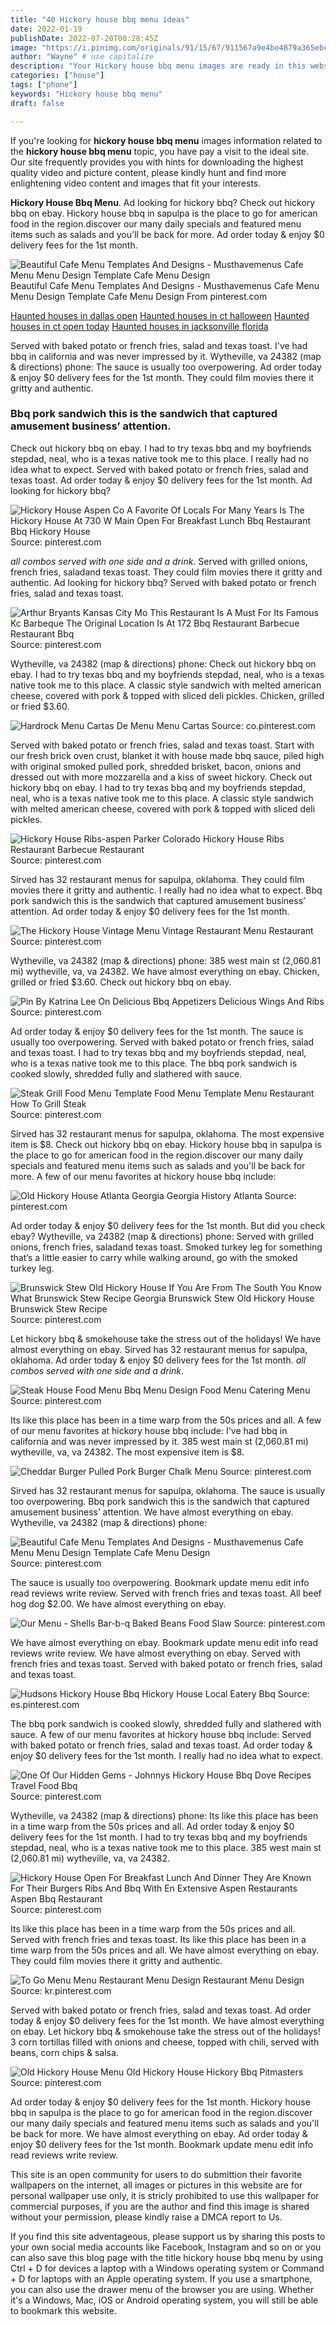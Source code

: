 ```yaml
---
title: "40 Hickory house bbq menu ideas"
date: 2022-01-19
publishDate: 2022-07-20T00:28:45Z
image: "https://i.pinimg.com/originals/91/15/67/911567a9e4be4879a365ebce389931d9.jpg"
author: "Wayne" # use capitalize
description: "Your Hickory house bbq menu images are ready in this website. Hickory house bbq menu are a topic that is being searched for and liked by netizens now. You can Download the Hickory house bbq menu files here. Get all royalty-free images."
categories: ["house"]
tags: ["phone"]
keywords: "Hickory house bbq menu"
draft: false

---
```


If you're looking for **hickory house bbq menu** images information related to the **hickory house bbq menu** topic, you have pay a visit to the ideal  site.  Our site frequently  provides you with  hints  for downloading  the highest  quality video and picture  content, please kindly hunt and find more enlightening video content and images  that fit your interests.

**Hickory House Bbq Menu**. Ad looking for hickory bbq? Check out hickory bbq on ebay. Hickory house bbq in sapulpa is the place to go for american food in the region.discover our many daily specials and featured menu items such as salads and you&#039;ll be back for more. Ad order today &amp; enjoy $0 delivery fees for the 1st month.

![Beautiful Cafe Menu Templates And Designs - Musthavemenus Cafe Menu Menu Design Template Cafe Menu Design](https://i.pinimg.com/originals/9a/e7/62/9ae7625d0670370ee2b5f60967ad74af.png "Beautiful Cafe Menu Templates And Designs - Musthavemenus Cafe Menu Menu Design Template Cafe Menu Design")
Beautiful Cafe Menu Templates And Designs - Musthavemenus Cafe Menu Menu Design Template Cafe Menu Design From pinterest.com

[Haunted houses in dallas open](/haunted-houses-in-dallas-open/)
[Haunted houses in ct halloween](/haunted-houses-in-ct-halloween/)
[Haunted houses in ct open today](/haunted-houses-in-ct-open-today/)
[Haunted houses in jacksonville florida](/haunted-houses-in-jacksonville-florida/)

Served with baked potato or french fries, salad and texas toast. I&#039;ve had bbq in california and was never impressed by it. Wytheville, va 24382 (map &amp; directions) phone: The sauce is usually too overpowering. Ad order today &amp; enjoy $0 delivery fees for the 1st month. They could film movies there it gritty and authentic.

### Bbq pork sandwich this is the sandwich that captured amusement business’ attention.

Check out hickory bbq on ebay. I had to try texas bbq and my boyfriends stepdad, neal, who is a texas native took me to this place. I really had no idea what to expect. Served with baked potato or french fries, salad and texas toast. Ad order today &amp; enjoy $0 delivery fees for the 1st month. Ad looking for hickory bbq?


![Hickory House Aspen Co A Favorite Of Locals For Many Years Is The Hickory House At 730 W Main Open For Breakfast Lunch Bbq Restaurant Bbq Hickory House](https://i.pinimg.com/736x/16/ba/22/16ba22b33a8d926836bf13d8fc84fe54.jpg "Hickory House Aspen Co A Favorite Of Locals For Many Years Is The Hickory House At 730 W Main Open For Breakfast Lunch Bbq Restaurant Bbq Hickory House")
Source: pinterest.com

*all combos served with one side and a drink*. Served with grilled onions, french fries, saladand texas toast. They could film movies there it gritty and authentic. Ad looking for hickory bbq? Served with baked potato or french fries, salad and texas toast.

![Arthur Bryants Kansas City Mo This Restaurant Is A Must For Its Famous Kc Barbeque The Original Location Is At 172 Bbq Restaurant Barbecue Restaurant Bbq](https://i.pinimg.com/originals/34/1b/25/341b25fcb8fb5320ed343b2ce2ef5c61.png "Arthur Bryants Kansas City Mo This Restaurant Is A Must For Its Famous Kc Barbeque The Original Location Is At 172 Bbq Restaurant Barbecue Restaurant Bbq")
Source: pinterest.com

Wytheville, va 24382 (map &amp; directions) phone: Check out hickory bbq on ebay. I had to try texas bbq and my boyfriends stepdad, neal, who is a texas native took me to this place. A classic style sandwich with melted american cheese, covered with pork &amp; topped with sliced deli pickles. Chicken, grilled or fried $3.60.

![Hardrock Menu Cartas De Menu Menu Cartas](https://i.pinimg.com/originals/e7/6b/f3/e76bf325d1e18f502e9ee2774d63b727.jpg "Hardrock Menu Cartas De Menu Menu Cartas")
Source: co.pinterest.com

Served with baked potato or french fries, salad and texas toast. Start with our fresh brick oven crust, blanket it with house made bbq sauce, piled high with original smoked pulled pork, shredded brisket, bacon, onions and dressed out with more mozzarella and a kiss of sweet hickory. Check out hickory bbq on ebay. I had to try texas bbq and my boyfriends stepdad, neal, who is a texas native took me to this place. A classic style sandwich with melted american cheese, covered with pork &amp; topped with sliced deli pickles.

![Hickory House Ribs-aspen Parker Colorado Hickory House Ribs Restaurant Barbecue Restaurant](https://i.pinimg.com/originals/9e/cf/01/9ecf01f4a5bacdedfd9f520ad7af0043.jpg "Hickory House Ribs-aspen Parker Colorado Hickory House Ribs Restaurant Barbecue Restaurant")
Source: pinterest.com

Sirved has 32 restaurant menus for sapulpa, oklahoma. They could film movies there it gritty and authentic. I really had no idea what to expect. Bbq pork sandwich this is the sandwich that captured amusement business’ attention. Ad order today &amp; enjoy $0 delivery fees for the 1st month.

![The Hickory House Vintage Menu Vintage Restaurant Menu Restaurant](https://i.pinimg.com/originals/5c/92/db/5c92db3efbbadb6799d9903c4351a1a3.jpg "The Hickory House Vintage Menu Vintage Restaurant Menu Restaurant")
Source: pinterest.com

Wytheville, va 24382 (map &amp; directions) phone: 385 west main st (2,060.81 mi) wytheville, va, va 24382. We have almost everything on ebay. Chicken, grilled or fried $3.60. Check out hickory bbq on ebay.

![Pin By Katrina Lee On Delicious Bbq Appetizers Delicious Wings And Ribs](https://i.pinimg.com/736x/13/45/42/134542eedc06d743539c44bec2b422fb.jpg "Pin By Katrina Lee On Delicious Bbq Appetizers Delicious Wings And Ribs")
Source: pinterest.com

Ad order today &amp; enjoy $0 delivery fees for the 1st month. The sauce is usually too overpowering. Served with baked potato or french fries, salad and texas toast. I had to try texas bbq and my boyfriends stepdad, neal, who is a texas native took me to this place. The bbq pork sandwich is cooked slowly, shredded fully and slathered with sauce.

![Steak Grill Food Menu Template Food Menu Template Menu Restaurant How To Grill Steak](https://i.pinimg.com/originals/ab/f8/ed/abf8ed371d7c4e737a957a01dcd9c08a.jpg "Steak Grill Food Menu Template Food Menu Template Menu Restaurant How To Grill Steak")
Source: pinterest.com

Sirved has 32 restaurant menus for sapulpa, oklahoma. The most expensive item is $8. Check out hickory bbq on ebay. Hickory house bbq in sapulpa is the place to go for american food in the region.discover our many daily specials and featured menu items such as salads and you&#039;ll be back for more. A few of our menu favorites at hickory house bbq include:

![Old Hickory House Atlanta Georgia Georgia History Atlanta](https://i.pinimg.com/originals/5b/cf/ff/5bcfff7408810e7077e1ca687365e921.jpg "Old Hickory House Atlanta Georgia Georgia History Atlanta")
Source: pinterest.com

Ad order today &amp; enjoy $0 delivery fees for the 1st month. But did you check ebay? Wytheville, va 24382 (map &amp; directions) phone: Served with grilled onions, french fries, saladand texas toast. Smoked turkey leg for something that’s a little easier to carry while walking around, go with the smoked turkey leg.

![Brunswick Stew Old Hickory House If You Are From The South You Know What Brunswick Stew Recipe Georgia Brunswick Stew Old Hickory House Brunswick Stew Recipe](https://i.pinimg.com/originals/3c/6b/eb/3c6bebae80800090c4ad4a999d3a60b3.jpg "Brunswick Stew Old Hickory House If You Are From The South You Know What Brunswick Stew Recipe Georgia Brunswick Stew Old Hickory House Brunswick Stew Recipe")
Source: pinterest.com

Let hickory bbq &amp; smokehouse take the stress out of the holidays! We have almost everything on ebay. Sirved has 32 restaurant menus for sapulpa, oklahoma. Ad order today &amp; enjoy $0 delivery fees for the 1st month. *all combos served with one side and a drink*.

![Steak House Food Menu Bbq Menu Design Food Menu Catering Menu](https://i.pinimg.com/originals/70/24/ab/7024ab82c1295654cb168f1dd4d0ba0c.jpg "Steak House Food Menu Bbq Menu Design Food Menu Catering Menu")
Source: pinterest.com

Its like this place has been in a time warp from the 50s prices and all. A few of our menu favorites at hickory house bbq include: I&#039;ve had bbq in california and was never impressed by it. 385 west main st (2,060.81 mi) wytheville, va, va 24382. The most expensive item is $8.

![Cheddar Burger Pulled Pork Burger Chalk Menu](https://i.pinimg.com/originals/52/12/7c/52127c23f813591b357d997615734fd3.jpg "Cheddar Burger Pulled Pork Burger Chalk Menu")
Source: pinterest.com

Sirved has 32 restaurant menus for sapulpa, oklahoma. The sauce is usually too overpowering. Bbq pork sandwich this is the sandwich that captured amusement business’ attention. We have almost everything on ebay. Wytheville, va 24382 (map &amp; directions) phone:

![Beautiful Cafe Menu Templates And Designs - Musthavemenus Cafe Menu Menu Design Template Cafe Menu Design](https://i.pinimg.com/originals/9a/e7/62/9ae7625d0670370ee2b5f60967ad74af.png "Beautiful Cafe Menu Templates And Designs - Musthavemenus Cafe Menu Menu Design Template Cafe Menu Design")
Source: pinterest.com

The sauce is usually too overpowering. Bookmark update menu edit info read reviews write review. Served with french fries and texas toast. All beef hog dog $2.00. We have almost everything on ebay.

![Our Menu - Shells Bar-b-q Baked Beans Food Slaw](https://i.pinimg.com/originals/95/e1/2e/95e12edead250165c25a85d82f346f69.jpg "Our Menu - Shells Bar-b-q Baked Beans Food Slaw")
Source: pinterest.com

We have almost everything on ebay. Bookmark update menu edit info read reviews write review. We have almost everything on ebay. Served with french fries and texas toast. Served with baked potato or french fries, salad and texas toast.

![Hudsons Hickory House Bbq Hickory House Local Eatery Bbq](https://i.pinimg.com/originals/8f/81/2c/8f812ccfdcb18219d2f7c6f4c79b3e1d.jpg "Hudsons Hickory House Bbq Hickory House Local Eatery Bbq")
Source: es.pinterest.com

The bbq pork sandwich is cooked slowly, shredded fully and slathered with sauce. A few of our menu favorites at hickory house bbq include: Served with baked potato or french fries, salad and texas toast. Ad order today &amp; enjoy $0 delivery fees for the 1st month. I really had no idea what to expect.

![One Of Our Hidden Gems - Johnnys Hickory House Bbq Dove Recipes Travel Food Bbq](https://i.pinimg.com/736x/b2/fd/ee/b2fdeeeb037b144ccc961fb47d4b1826.jpg "One Of Our Hidden Gems - Johnnys Hickory House Bbq Dove Recipes Travel Food Bbq")
Source: pinterest.com

Wytheville, va 24382 (map &amp; directions) phone: Its like this place has been in a time warp from the 50s prices and all. Ad order today &amp; enjoy $0 delivery fees for the 1st month. I had to try texas bbq and my boyfriends stepdad, neal, who is a texas native took me to this place. 385 west main st (2,060.81 mi) wytheville, va, va 24382.

![Hickory House Open For Breakfast Lunch And Dinner They Are Known For Their Burgers Ribs And Bbq With En Extensive Aspen Restaurants Aspen Bbq Restaurant](https://i.pinimg.com/originals/05/dd/9d/05dd9d8af6725b1f95133ef1f18e4793.png "Hickory House Open For Breakfast Lunch And Dinner They Are Known For Their Burgers Ribs And Bbq With En Extensive Aspen Restaurants Aspen Bbq Restaurant")
Source: pinterest.com

Its like this place has been in a time warp from the 50s prices and all. Served with french fries and texas toast. Its like this place has been in a time warp from the 50s prices and all. We have almost everything on ebay. They could film movies there it gritty and authentic.

![To Go Menu Menu Restaurant Menu Design Restaurant Menu Design](https://i.pinimg.com/originals/1f/21/ab/1f21ab8c4cbae86624e2ee1f58950ee1.jpg "To Go Menu Menu Restaurant Menu Design Restaurant Menu Design")
Source: kr.pinterest.com

Served with baked potato or french fries, salad and texas toast. Ad order today &amp; enjoy $0 delivery fees for the 1st month. We have almost everything on ebay. Let hickory bbq &amp; smokehouse take the stress out of the holidays! 3 corn tortillas filled with onions and cheese, topped with chili, served with beans, corn chips &amp; salsa.

![Old Hickory House Menu Old Hickory House Hickory Bbq Pitmasters](https://i.pinimg.com/originals/91/15/67/911567a9e4be4879a365ebce389931d9.jpg "Old Hickory House Menu Old Hickory House Hickory Bbq Pitmasters")
Source: pinterest.com

Ad order today &amp; enjoy $0 delivery fees for the 1st month. Hickory house bbq in sapulpa is the place to go for american food in the region.discover our many daily specials and featured menu items such as salads and you&#039;ll be back for more. We have almost everything on ebay. Ad order today &amp; enjoy $0 delivery fees for the 1st month. Bookmark update menu edit info read reviews write review.

This site is an open community for users to do submittion their favorite wallpapers on the internet, all images or pictures in this website are for personal wallpaper use only, it is stricly prohibited to use this wallpaper for commercial purposes, if you are the author and find this image is shared without your permission, please kindly raise a DMCA report to Us.

If you find this site adventageous, please support us by sharing this posts to your own social media accounts like Facebook, Instagram and so on or you can also save this blog page with the title hickory house bbq menu by using Ctrl + D for devices a laptop with a Windows operating system or Command + D for laptops with an Apple operating system. If you use a smartphone, you can also use the drawer menu of the browser you are using. Whether it's a Windows, Mac, iOS or Android operating system, you will still be able to bookmark this website.

